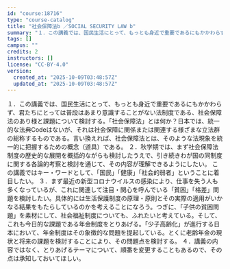 ```yaml
---
id: "course:18716"
type: "course-catalog"
title: "社会保障法b ／SOCIAL SECURITY LAW b"
summary: "１．この講義では、国民生活にとって、もっとも身近で重要であるにもかかわらず、君たちにとっては普段はあまり意識することがない法制度である、社会保障法のあり様と課題について検討する。「社会保障法」とは何か？日本では、統一的な法典Codeはないが…"
tags: []
campus: ""
credits: 2
instructors: []
license: "CC-BY-4.0"
version:
  created_at: "2025-10-09T03:48:57Z"
  updated_at: "2025-10-09T03:48:57Z"
---
```

１．この講義では、国民生活にとって、もっとも身近で重要であるにもかかわらず、君たちにとっては普段はあまり意識することがない法制度である、社会保障法のあり様と課題について検討する。「社会保障法」とは何か？日本では、統一的な法典Codeはないが、それは社会保障に関係または関連する様ざまな立法群の総称するものである。言い換えれば、社会保障法とは、そのような法現象を統一的に把握するための概念（道具）である。 ２．秋学期では、まず社会保障法制度の歴史的な展開を概括的ながらも検討したうえで、引き続きわが国の同制度に関する各論的考察と検討を通じて、その内容が理解できるようにしたい。 この講義ではキー・ワードとして、「国民」「健康」「社会的弱者」ということに着目したい。 ３．まず最近の新型コロナウイルスの感染により、仕事を失う人も多くなっているが、これに関連して注目・関心を呼んでいる「貧困」「格差」問題を検討したい。具体的には生活保護制度の原理・原則とその実際の適用がいかなる結果をもたらしているのかを考えることになろう。つぎに、「子供の貧困問題」を素材にして、社会福祉制度についても、ふれたいと考えている。そして、これも今日的な課題である年金制度をとりあげる。「少子高齢化」が進行する日本において、年金制度はその象徴的な問題を提起している。とくに老齢年金の現状と将来の課題を検討することにより、その問題点を検討する。 ４．講義の内容ではなく、とりあげるテーマについて、順番を変更することもあるので、その点は承知しておいてほしい。
